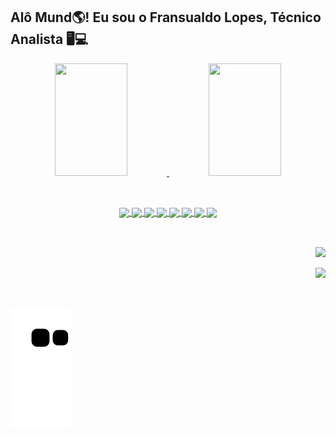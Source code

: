 ## Alô Mund🌎! Eu sou o Fransualdo Lopes, Técnico Analista 🖥️💻
<div align="center">
 <a href="https://github.com/Fransualdo-Lopes">
 <img height="180em" width="48%" src="https://github-readme-stats.vercel.app/api?username=Fransualdo-Lopes&show_icons=true&theme=tokyonight&include_all_commits=true&count_private=true"/>
 <img height="180em" width="48%" src="https://github-readme-stats.vercel.app/api/top-langs/?username=Fransualdo-Lopes&layout=compact&langs_count=7&theme=tokyonight"/> 
</div style="display: inline_block"><br>
 
 ##
 
<div align="center">
<img align="center" width="4%" src="https://cdn.jsdelivr.net/gh/devicons/devicon/icons/linux/linux-original.svg" />       
<img align="center" width="4%" src="https://cdn.jsdelivr.net/gh/devicons/devicon/icons/vscode/vscode-original-wordmark.svg" />  
<img align="center" width="4%" src="https://cdn.jsdelivr.net/gh/devicons/devicon/icons/cplusplus/cplusplus-original.svg" />
<img align="center" width="4%" src="https://cdn.jsdelivr.net/gh/devicons/devicon/icons/java/java-original.svg" /> 
<img align="center" width="4%" src="https://cdn.jsdelivr.net/gh/devicons/devicon/icons/python/python-original-wordmark.svg" />
<img align="center" width="4%" src="https://cdn.jsdelivr.net/gh/devicons/devicon/icons/html5/html5-original.svg" />
<img align="center" width="4%" src="https://cdn.jsdelivr.net/gh/devicons/devicon/icons/css3/css3-original.svg" />
<img align="center" width="4%" src="https://cdn.jsdelivr.net/gh/devicons/devicon/icons/php/php-original.svg" />      
</div style="display: inline_block"><br> 

##
 
<div align="right">
<a href="//api.whatsapp.com/send?phone=5591993057052&text=Ol%C3%A1%20Fransuado%2C%20encontrei%20seu%20contato%20pelo%20GitHub"><img src= "https://img.shields.io/badge/WhatsApp-25D366?style=for-the-badge&logo=whatsapp&logoColor=white"></a>

 <a href=""><img src= "https://img.shields.io/badge/Gmail-D14836?style=for-the-badge&logo=gmail&logoColor=white"></a>
 
</div style="display: inline_block"><br> 

 ![Snake animation](https://github.com/Fransualdo-Lopes/Fransualdo-Lopes/blob/output/github-contribution-grid-snake.svg)

##

          

 
          
          
  
  
